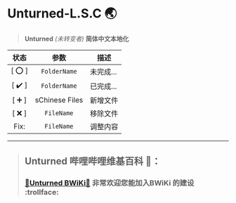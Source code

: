 # Unturned-L.S.C 🌏
> __Unturned__ _(未转变者)_ __简体中文本地化__

| 状态    | 参数           | 描述      |
| :-:    | :-:            | -         |
| [ ⭕ ] | `FolderName`   | 未完成... |
| [ ✔️ ] | `FolderName`   | 已完成... |
| [ ➕ ] | sChinese Files | 新增文件  |
| [ ❌ ] | `FileName`     | 移除文件  |
| Fix:   | `FileName`     | 调整内容  |

___
> ## Unturned 哔哩哔哩维基百科 📒：
> ### [__🚧Unturned BWiKi🚧__](https://wiki.biligame.com/unturned) 非常欢迎您能加入BWiKi 的建设 :trollface: